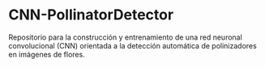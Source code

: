 # CNN-PollinatorDetector
Repositorio para la construcción y entrenamiento de una red neuronal convolucional (CNN) orientada a la detección automática de polinizadores en imágenes de flores.

